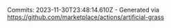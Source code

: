 Commits: 2023-11-30T23:48:14.610Z - Generated via https://github.com/marketplace/actions/artificial-grass
<br>
